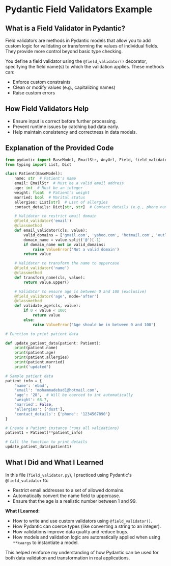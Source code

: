# Pydantic Field Validators Example

## What is a Field Validator in Pydantic?

Field validators are methods in Pydantic models that allow you to add custom logic for validating or transforming the values of individual fields. They provide more control beyond basic type checking.

You define a field validator using the `@field_validator()` decorator, specifying the field name(s) to which the validation applies. These methods can:

* Enforce custom constraints
* Clean or modify values (e.g., capitalizing names)
* Raise custom errors

## How Field Validators Help

* Ensure input is correct before further processing.
* Prevent runtime issues by catching bad data early.
* Help maintain consistency and correctness in data models.

## Explanation of the Provided Code

```python
from pydantic import BaseModel, EmailStr, AnyUrl, Field, field_validator
from typing import List, Dict

class Patient(BaseModel):
    name: str  # Patient's name
    email: EmailStr  # Must be a valid email address
    age: int  # Must be an integer
    weight: float  # Patient's weight
    married: bool  # Marital status
    allergies: List[str]  # List of allergies
    contact_details: Dict[str, str]  # Contact details (e.g., phone number)

    # Validator to restrict email domain
    @field_validator('email')
    @classmethod
    def email_validator(cls, value):
        valid_domains = ['gmail.com', 'yahoo.com', 'hotmail.com', 'outlook.com', 'icloud.com']
        domain_name = value.split('@')[-1]
        if domain_name not in valid_domains:
            raise ValueError('Not a valid domain')
        return value

    # Validator to transform the name to uppercase
    @field_validator('name')
    @classmethod
    def transform_name(cls, value):
        return value.upper()

    # Validator to ensure age is between 0 and 100 (exclusive)
    @field_validator('age', mode='after')
    @classmethod
    def validate_age(cls, value):
        if 0 < value < 100:
            return value
        else:
            raise ValueError('Age should be in between 0 and 100')

# Function to print patient data

def update_patient_data(patient: Patient):
    print(patient.name)
    print(patient.age)
    print(patient.allergies)
    print(patient.married)
    print('updated')

# Sample patient data
patient_info = {
    'name': 'ebad',
    'email': 'mohammadebad1@hotmail.com',
    'age': '28',  # Will be coerced to int automatically
    'weight': 68.7,
    'married': False,
    'allergies': ['dust'],
    'contact_details': {'phone': '1234567890'}
}

# Create a Patient instance (runs all validations)
patient1 = Patient(**patient_info)

# Call the function to print details
update_patient_data(patient1)
```

## What I Did and What I Learned

In this file (`field_validator.py`), I practiced using Pydantic's `@field_validator` to:

* Restrict email addresses to a set of allowed domains.
* Automatically convert the name field to uppercase.
* Ensure that the age is a realistic number between 1 and 99.

**What I Learned:**

* How to write and use custom validators using `@field_validator()`.
* How Pydantic can coerce types (like converting a string to an integer).
* How validations improve data quality and reduce bugs.
* How models and validation logic are automatically applied when using `**kwargs` to instantiate a model.

This helped reinforce my understanding of how Pydantic can be used for both data validation and transformation in real applications.
